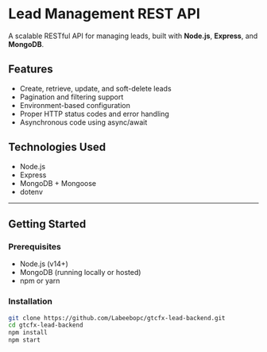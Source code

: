 # Lead Management REST API

A scalable RESTful API for managing leads, built with **Node.js**, **Express**, and **MongoDB**.

## Features

- Create, retrieve, update, and soft-delete leads
- Pagination and filtering support
- Environment-based configuration
- Proper HTTP status codes and error handling
- Asynchronous code using async/await

## Technologies Used

- Node.js
- Express
- MongoDB + Mongoose
- dotenv

---

## Getting Started

### Prerequisites

- Node.js (v14+)
- MongoDB (running locally or hosted)
- npm or yarn

### Installation

```bash
git clone https://github.com/Labeebopc/gtcfx-lead-backend.git
cd gtcfx-lead-backend
npm install
npm start